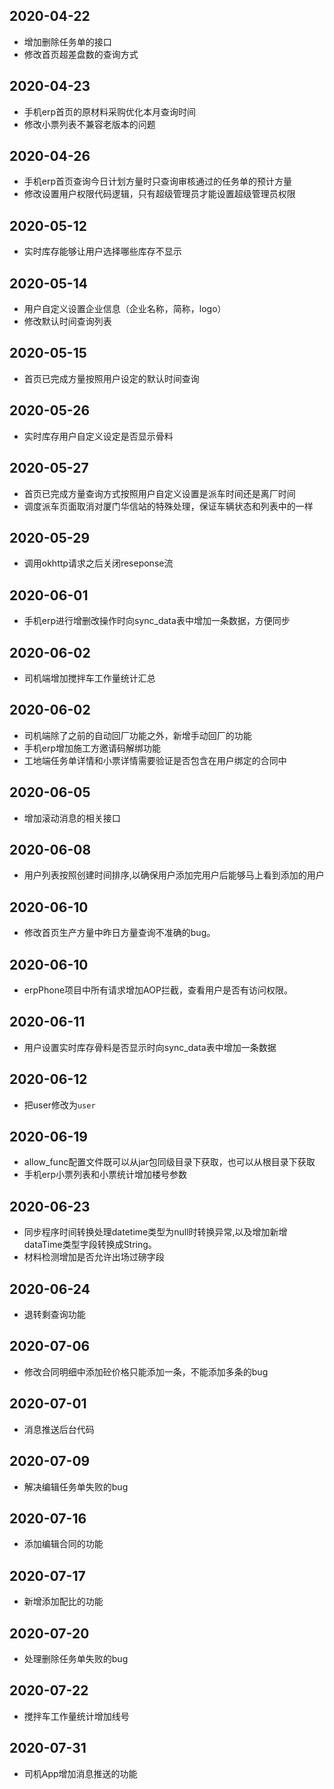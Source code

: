 ## 2020-04-22
- 增加删除任务单的接口
- 修改首页超差盘数的查询方式

## 2020-04-23
- 手机erp首页的原材料采购优化本月查询时间
- 修改小票列表不兼容老版本的问题

## 2020-04-26
- 手机erp首页查询今日计划方量时只查询审核通过的任务单的预计方量
- 修改设置用户权限代码逻辑，只有超级管理员才能设置超级管理员权限

## 2020-05-12
- 实时库存能够让用户选择哪些库存不显示

## 2020-05-14
- 用户自定义设置企业信息（企业名称，简称，logo）
- 修改默认时间查询列表

## 2020-05-15
- 首页已完成方量按照用户设定的默认时间查询


## 2020-05-26
- 实时库存用户自定义设定是否显示骨料

## 2020-05-27
- 首页已完成方量查询方式按照用户自定义设置是派车时间还是离厂时间
- 调度派车页面取消对厦门华信站的特殊处理，保证车辆状态和列表中的一样

## 2020-05-29
- 调用okhttp请求之后关闭reseponse流

## 2020-06-01
- 手机erp进行增删改操作时向sync_data表中增加一条数据，方便同步

## 2020-06-02
- 司机端增加搅拌车工作量统计汇总

## 2020-06-02
- 司机端除了之前的自动回厂功能之外，新增手动回厂的功能
- 手机erp增加施工方邀请码解绑功能
- 工地端任务单详情和小票详情需要验证是否包含在用户绑定的合同中

## 2020-06-05
- 增加滚动消息的相关接口

## 2020-06-08
- 用户列表按照创建时间排序,以确保用户添加完用户后能够马上看到添加的用户

## 2020-06-10
- 修改首页生产方量中昨日方量查询不准确的bug。

## 2020-06-10
- erpPhone项目中所有请求增加AOP拦截，查看用户是否有访问权限。

## 2020-06-11
- 用户设置实时库存骨料是否显示时向sync_data表中增加一条数据

## 2020-06-12
- 把user修改为`user`

## 2020-06-19
- allow_func配置文件既可以从jar包同级目录下获取，也可以从根目录下获取
- 手机erp小票列表和小票统计增加楼号参数

## 2020-06-23
- 同步程序时间转换处理datetime类型为null时转换异常,以及增加新增dataTime类型字段转换成String。
- 材料检测增加是否允许出场过磅字段

## 2020-06-24
- 退转剩查询功能

## 2020-07-06
- 修改合同明细中添加砼价格只能添加一条，不能添加多条的bug

## 2020-07-01
- 消息推送后台代码

## 2020-07-09
- 解决编辑任务单失败的bug

## 2020-07-16
- 添加编辑合同的功能

## 2020-07-17
- 新增添加配比的功能

## 2020-07-20
- 处理删除任务单失败的bug

## 2020-07-22
- 搅拌车工作量统计增加线号

## 2020-07-31
- 司机App增加消息推送的功能

